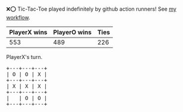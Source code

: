 :x::o: Tic-Tac-Toe played indefinitely by github action runners! See [my workflow](.github/workflows/play.yaml).

|PlayerX wins|PlayerO wins|Ties|
|-|-|-|
|553|489|226|

PlayerX's turn.

<pre>
+---+---+---+
| O | O | X |
+---+---+---+
| X | X | X |
+---+---+---+
|   | O | O |
+---+---+---+
</pre>
